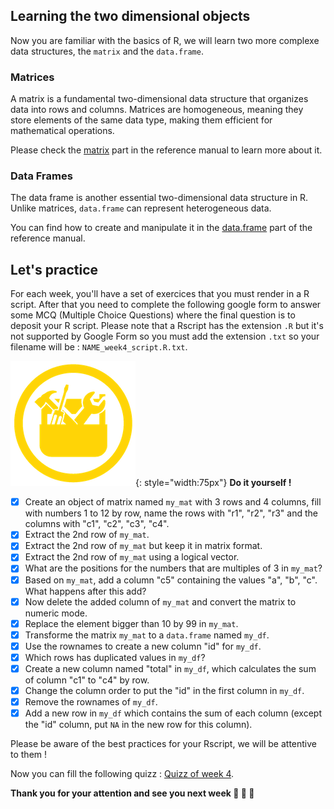 ## Learning the two dimensional objects

Now you are familiar with the basics of R,
we will learn two more complexe data structures, the `matrix` and the `data.frame`.


### Matrices

A matrix is a fundamental two-dimensional data structure that organizes data into rows and columns.
Matrices are homogeneous, meaning they store elements of the same data type, making them efficient for mathematical operations.

Please check the [matrix](r06_df_matrices.md) part in the reference manual to learn more about it.

### Data Frames

The data frame is another essential two-dimensional data structure in R.
Unlike matrices, `data.frame` can represent heterogeneous data.

You can find how to create and manipulate it in the [data.frame](r06_df_matrices.md) part of the reference manual.


## Let's practice

For each week, you'll have a set of exercices that you must render in a R script. 
After that you need to complete the following google form to answer some MCQ (Multiple
Choice Questions) where the final question is to deposit your R script. Please note that
a Rscript has the extension `.R` but it's not supported by Google Form so you must add
the extension `.txt` so your filename will be : `NAME_week4_script.R.txt`. 

![](images/toolbox-do-it-yourself.png){: style="width:75px"} **Do it yourself !**

- [x] Create an object of matrix named `my_mat` with 3 rows and 4 columns, fill with numbers 1 to 12 by row,
name the rows with "r1", "r2", "r3" and the columns with "c1", "c2", "c3", "c4".
- [x] Extract the 2nd row of `my_mat`.
- [x] Extract the 2nd row of `my_mat` but keep it in matrix format.
- [x] Extract the 2nd row of `my_mat` using a logical vector.
- [x] What are the positions for the numbers that are multiples of 3 in `my_mat`?
- [x] Based on `my_mat`, add a column "c5" containing the values "a", "b", "c". What happens after this add?
- [x] Now delete the added column of `my_mat` and convert the matrix to numeric mode.
- [x] Replace the element bigger than 10 by 99 in `my_mat`.
- [x] Transforme the matrix `my_mat` to a `data.frame` named `my_df`.
- [x] Use the rownames to create a new column "id" for `my_df`.
- [x] Which rows has duplicated values in `my_df`?
- [x] Create a new column named "total" in `my_df`, which calculates the sum of column "c1" to "c4" by row.
- [x] Change the column order to put the "id" in the first column in `my_df`.
- [x] Remove the rownames of `my_df`.
- [x] Add a new row in `my_df` which contains the sum of each column (except the "id" column, put `NA` in the new row for this column).

Please be aware of the best practices for your Rscript, we will be attentive to them !

Now you can fill the following quizz : [Quizz of week 4](https://forms.gle/9ge6VxjL9dmFapJK6).


**Thank you for your attention and see you next week :clap: :clap: :clap:**